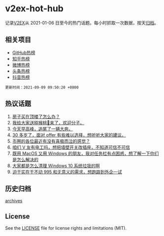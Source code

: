 # v2ex-hot-hub

 记录[V2EX](https://www.v2ex.com/)从 2021-01-06 日至今的热门话题。每小时抓取一次数据，按天[归档](archives)。
 
 ## 相关项目

- [GitHub热榜](https://github.com/snaildev/github-hot-hub)
- [知乎热榜](https://github.com/snaildev/zhihu-hot-hub)
- [微博热榜](https://github.com/snaildev/weibo-hot-hub)
- [头条热榜](https://github.com/snaildev/toutiao-hot-hub)
- [抖音热榜](https://github.com/snaildev/douyin-hot-hub)


 `更新时间：2021-09-09 09:50:20 +0800`

## 热议话题

1. [房子买在顶楼了怎么办？](https://www.v2ex.com/t/800611)
1. [我给大家送猕猴桃🥝来了，欢迎分子。](https://www.v2ex.com/t/800684)
1. [今天早高峰，追尾了一辆大奔。](https://www.v2ex.com/t/800603)
1. [30 多岁了，面对 offer 有些难以选择，想听听大家的建议。](https://www.v2ex.com/t/800593)
1. [币圈的各位最近有没有喜极而泣的感觉？](https://www.v2ex.com/t/800572)
1. [咱们 V 友有电工吗，想把墙壁开关改插座，不知道可信不可信](https://www.v2ex.com/t/800556)
1. [既用 MacOS 又用 Windows 的朋友，我对任务栏有点困惑，想了解一下你们是怎么解决的](https://www.v2ex.com/t/800648)
1. [大家都是怎么清理 Windows 10 系统垃圾的啊](https://www.v2ex.com/t/800625)
1. [迫于实在干不动 995 和无意义的需求，想跑路到外企一试](https://www.v2ex.com/t/800588)

## 历史归档

[archives](archives)

## License

See the [LICENSE](LICENSE) file for license rights and limitations (MIT).
